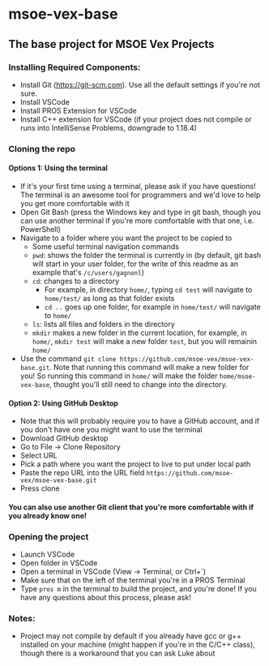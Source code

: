# msoe-vex-base

## The base project for MSOE Vex Projects

### Installing Required Components:
- Install Git (https://git-scm.com). Use all the default settings if you're not sure. 
- Install VSCode
- Install PROS Extension for VSCode
- Install C++ extension for VSCode (if your project does not compile or runs into IntelliSense Problems, downgrade to 1.18.4)

### Cloning the repo
#### Options 1: Using the terminal
- If it's your first time using a terminal, please ask if you have questions! The terminal is an awesome tool for programmers and we'd love to help you get more comfortable with it
- Open Git Bash (press the Windows key and type in git bash, though you can use another terminal if you're more comfortable with that one, i.e. PowerShell)
- Navigate to a folder where you want the project to be copied to
    - Some useful terminal navigation commands
    - `pwd`: shows the folder the terminal is currently in (by default, git bash will start in your user folder, for the write of this readme as an example that's `/c/users/gagnonl`)
    - `cd`: changes to a directory 
        - For example, in directory `home/`, typing `cd test` will navigate to `home/test/` as long as that folder exists
        - `cd ..` goes up one folder, for example in `home/test/` will navigate to `home/`
    - `ls`: lists all files and folders in the directory
    - `mkdir` makes a new folder in the current location, for example, in `home/`, `mkdir test` will make a new folder `test`, but you will remainin `home/`
- Use the command `git clone https://github.com/msoe-vex/msoe-vex-base.git`. Note that running this command will make a new folder for you! So running this command in `home/` will make the folder `home/msoe-vex-base`, thought you'll still need to change into the directory.

#### Option 2: Using GitHub Desktop
- Note that this will probably require you to have a GitHub account, and if you don't have one you might want to use the terminal
- Download GitHub desktop
- Go to File -> Clone Repository
- Select URL
- Pick a path where you want the project to live to put under local path
- Paste the repo URL into the URL field `https://github.com/msoe-vex/msoe-vex-base.git`
- Press clone

#### You can also use another Git client that you're more comfortable with if you already know one!

### Opening the project
- Launch VSCode
- Open folder in VSCode
- Open a terminal in VSCode (View -> Terminal, or Ctrl+`)
- Make sure that on the left of the terminal you're in a PROS Terminal
- Type `pros m` in the terminal to build the project, and you're done!
If you have any questions about this process, please ask!

### Notes:
- Project may not compile by default if you already have gcc or g++ installed on your machine (might happen if you're in the C/C++ class), though there is a workaround that you can ask Luke about
